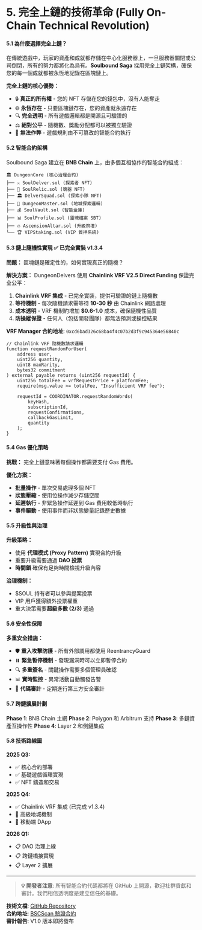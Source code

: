 # 5. 完全上鏈的技術革命 (Fully On-Chain Technical Revolution)

#### **5.1 為什麼選擇完全上鏈？**

在傳統遊戲中，玩家的資產和成就都存儲在中心化服務器上，一旦服務器關閉或公司倒閉，所有的努力都將化為烏有。**Soulbound Saga** 採用完全上鏈架構，確保您的每一個成就都被永恆地記錄在區塊鏈上。

**完全上鏈的核心優勢：**

* 🔒 **真正的所有權** - 您的 NFT 存儲在您的錢包中，沒有人能奪走
* 🌐 **永恆存在** - 只要區塊鏈存在，您的資產就永遠存在
* 🔍 **完全透明** - 所有遊戲邏輯都是開源且可驗證的
* ⚖️ **絕對公平** - 隨機數、獎勵分配都可以被獨立驗證
* 🚫 **無法作弊** - 遊戲規則由不可篡改的智能合約執行

#### **5.2 智能合約架構**

Soulbound Saga 建立在 **BNB Chain** 上，由多個互相協作的智能合約組成：

```
🏛️ DungeonCore (核心治理合約)
├── ⚔️ SoulDelver.sol (探索者 NFT)
├── 🔮 SoulRelic.sol (魂器 NFT)
├── 🏛️ DelverSquad.sol (探索小隊 NFT)
├── 🏰 DungeonMaster.sol (地城探索邏輯)
├── 💰 SoulVault.sol (智能金庫)
├── 📊 SoulProfile.sol (靈魂檔案 SBT)
├── 🔥 AscensionAltar.sol (升級祭壇)
└── 🏆 VIPStaking.sol (VIP 質押系統)
```

#### **5.3 鏈上隨機性實現** ✅ **已完全實裝 v1.3.4**

**問題：** 區塊鏈是確定性的，如何實現真正的隨機？

**解決方案：** DungeonDelvers 使用 **Chainlink VRF V2.5 Direct Funding** 保證完全公平：

1. **Chainlink VRF 集成** - 已完全實裝，提供可驗證的鏈上隨機數
2. **等待機制** - 每次隨機請求需等待 **10-30 秒** 由 Chainlink 網路處理
3. **成本透明** - VRF 機制約增加 **$0.6-1.0** 成本，確保隨機性品質
4. **防操縱保證** - 任何人（包括開發團隊）都無法預測或操控結果

**VRF Manager 合約地址**: `0xcd6bad326c68ba4f4c07b2d3f9c945364e56840c`

```solidity
// Chainlink VRF 隨機數請求邏輯
function requestRandomForUser(
    address user,
    uint256 quantity,
    uint8 maxRarity,
    bytes32 commitment
) external payable returns (uint256 requestId) {
    uint256 totalFee = vrfRequestPrice + platformFee;
    require(msg.value >= totalFee, "Insufficient VRF fee");
    
    requestId = COORDINATOR.requestRandomWords(
        keyHash,
        subscriptionId,
        requestConfirmations,
        callbackGasLimit,
        quantity
    );
}
```

#### **5.4 Gas 優化策略**

**挑戰：** 完全上鏈意味著每個操作都需要支付 Gas 費用。

**優化方案：**

* **批量操作** - 單次交易處理多個 NFT
* **狀態壓縮** - 使用位操作減少存儲空間
* **延遲執行** - 非緊急操作延遲到 Gas 費用較低時執行
* **事件驅動** - 使用事件而非狀態變量記錄歷史數據

#### **5.5 升級性與治理**

**升級策略：**
- 使用 **代理模式 (Proxy Pattern)** 實現合約升級
- 重要升級需要通過 **DAO 投票**
- **時間鎖** 確保有足夠時間檢視升級內容

**治理機制：**
- $SOUL 持有者可以參與提案投票
- VIP 用戶獲得額外投票權重
- 重大決策需要**超級多數 (2/3)** 通過

#### **5.6 安全性保障**

**多重安全措施：**

* 🛡️ **重入攻擊防護** - 所有外部調用都使用 ReentrancyGuard
* ⏸️ **緊急暫停機制** - 發現漏洞時可以立即暫停合約
* 🔍 **多重簽名** - 關鍵操作需要多個管理員確認
* 📊 **實時監控** - 異常活動自動觸發告警
* 🔐 **代碼審計** - 定期進行第三方安全審計

#### **5.7 跨鏈擴展計劃**

**Phase 1**: BNB Chain 主網
**Phase 2**: Polygon 和 Arbitrum 支持
**Phase 3**: 多鏈資產互操作性
**Phase 4**: Layer 2 和側鏈集成

#### **5.8 技術路線圖**

**2025 Q3:**
- ✅ 核心合約部署
- ✅ 基礎遊戲循環實現
- ✅ NFT 鑄造和交易

**2025 Q4:**
- ✅ Chainlink VRF 集成 (已完成 v1.3.4)
- 🔄 高級地城機制
- 🔄 移動端 DApp

**2026 Q1:**
- 📋 DAO 治理上線
- 📋 跨鏈橋接實現
- 📋 Layer 2 擴展

---

> **💡 開發者注意**: 所有智能合約代碼都將在 GitHub 上開源，歡迎社群貢獻和審計。我們相信透明度是建立信任的基礎。

**技術文檔**: [GitHub Repository](https://github.com/zhouyongyou)  
**合約地址**: [BSCScan 驗證合約](https://bscscan.com/)  
**審計報告**: V1.0 版本即將發布